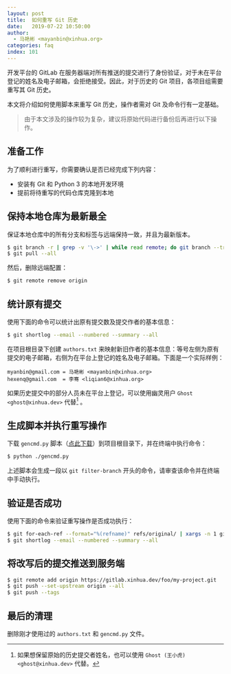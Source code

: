 ```yaml
---
layout: post
title:  如何重写 Git 历史
date:   2019-07-22 10:50:00
author:
  - 马艳彬 <mayanbin@xinhua.org>
categories: faq
index: 101
---
```


开发平台的 GitLab 在服务器端对所有推送的提交进行了身份验证，对于未在平台登记的姓名及电子邮箱，会拒绝接受。因此，对于历史的 Git 项目，各项目组需要重写其 Git 历史。

本文将介绍如何使用脚本来重写 Git 历史，操作者需对 Git 及命令行有一定基础。

> 由于本文涉及的操作较为复杂，建议将原始代码进行备份后再进行以下操作。

## 准备工作

为了顺利进行重写，你需要确认是否已经完成下列内容：

* 安装有 Git 和 Python 3 的本地开发环境
* 提前将待重写的代码仓库克隆到本地

## 保持本地仓库为最新最全

保证本地仓库中的所有分支和标签与远端保持一致，并且为最新版本。

```sh
$ git branch -r | grep -v '\->' | while read remote; do git branch --track "${remote#origin/}" "$remote"; done
$ git pull --all
```

然后，删除远端配置：

```sh
$ git remote remove origin
```

## 统计原有提交

使用下面的命令可以统计出原有提交数及提交作者的基本信息：

```sh
$ git shortlog --email --numbered --summary --all
```

在项目根目录下创建 `authors.txt` 来映射新旧作者的基本信息：等号左侧为原有提交的电子邮箱，右侧为在平台上登记的姓名及电子邮箱。下面是一个实际样例：

```
myanbin@gmail.com = 马艳彬 <mayanbin@xinhua.org>
hexenq@gmail.com  = 李骞 <liqian6@xinhua.org>
```

如果历史提交中的部分人员未在平台上登记，可以使用幽灵用户 `Ghost <ghost@xinhua.dev>` 代替[^1] 。

## 生成脚本并执行重写操作

下载 `gencmd.py` 脚本（[点此下载](https://gitlab.xinhua.dev/xinhua/guides/snippets/1/raw)）到项目根目录下，并在终端中执行命令：

```sh
$ python ./gencmd.py
```

上述脚本会生成一段以 `git filter-branch` 开头的命令，请审查该命令并在终端中手动执行。

## 验证是否成功

使用下面的命令来验证重写操作是否成功执行：

```sh
$ git for-each-ref --format="%(refname)" refs/original/ | xargs -n 1 git update-ref -d
$ git shortlog --email --numbered --summary --all
```

## 将改写后的提交推送到服务端

```sh
$ git remote add origin https://gitlab.xinhua.dev/foo/my-project.git
$ git push --set-upstream origin --all
$ git push --tags
```

## 最后的清理

删除刚才使用过的 `authors.txt` 和 `gencmd.py` 文件。

[^1]: 如果想保留原始的历史提交者姓名，也可以使用 `Ghost (王小虎) <ghost@xinhua.dev>` 代替。
